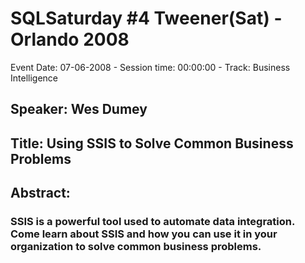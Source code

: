 # SQLSaturday #4 Tweener(Sat) - Orlando 2008
Event Date: 07-06-2008 - Session time: 00:00:00 - Track: Business Intelligence
## Speaker: Wes Dumey
## Title: Using SSIS to Solve Common Business Problems
## Abstract:
### SSIS is a powerful tool used to automate data integration.  Come learn about SSIS and how you can use it in your organization to solve common business problems.
